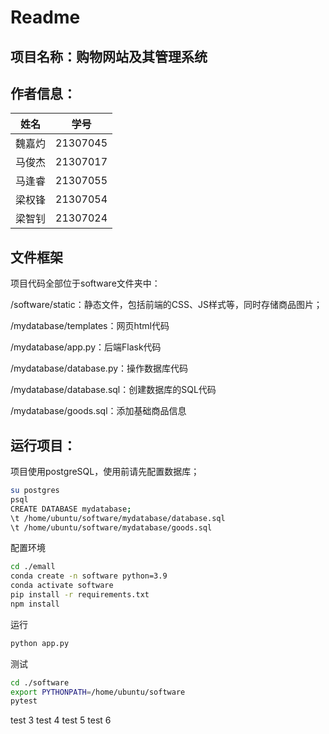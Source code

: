 # Readme

## 项目名称：购物网站及其管理系统

## 作者信息：

| 姓名   | 学号     |
| ------ | -------- |
| 魏嘉灼 | 21307045 |
| 马俊杰 | 21307017 |
| 马逢睿 | 21307055 |
| 梁权锋 | 21307054 |
| 梁智钊 | 21307024 |

## 文件框架

项目代码全部位于software文件夹中：

/software/static：静态文件，包括前端的CSS、JS样式等，同时存储商品图片；

/mydatabase/templates：网页html代码

/mydatabase/app.py：后端Flask代码

/mydatabase/database.py：操作数据库代码

/mydatabase/database.sql：创建数据库的SQL代码

/mydatabase/goods.sql：添加基础商品信息

## 运行项目：

项目使用postgreSQL，使用前请先配置数据库；
```bash
su postgres
psql
CREATE DATABASE mydatabase;
\t /home/ubuntu/software/mydatabase/database.sql
\t /home/ubuntu/software/mydatabase/goods.sql
```

配置环境
```bash
cd ./emall
conda create -n software python=3.9
conda activate software
pip install -r requirements.txt
npm install
```

运行
```bash
python app.py
```

测试
```bash
cd ./software
export PYTHONPATH=/home/ubuntu/software
pytest
```

test 3
test 4
test 5
test 6